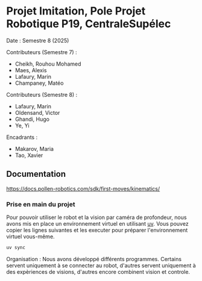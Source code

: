 # Projet Imitation, Pole Projet Robotique P19, CentraleSupélec

Date : Semestre 8 (2025)

Contributeurs (Semestre 7) :

- Cheikh, Rouhou Mohamed
- Maes, Alexis
- Lafaury, Marin
- Champaney, Matéo

Contributeurs (Semestre 8) :

- Lafaury, Marin
- Oldensand, Victor
- Ghandi, Hugo
- Ye, Yi

Encadrants :

- Makarov, Maria
- Tao, Xavier

## Documentation

https://docs.pollen-robotics.com/sdk/first-moves/kinematics/

### Prise en main du projet

Pour pouvoir utiliser le robot et la vision par caméra de profondeur, nous avons mis en place un environnement virtuel en utilisant [uv](https://docs.astral.sh/uv/). Vous
pouvez copier les lignes suivantes et les executer pour préparer l'environnement virtuel vous-même.

```bash
uv sync
```

Organisation :
Nous avons développé différents programmes. Certains servent uniquement à se connecter au robot, d'autres servent uniquement à des expèriences de visions, d'autres encore combinent vision et controle.
